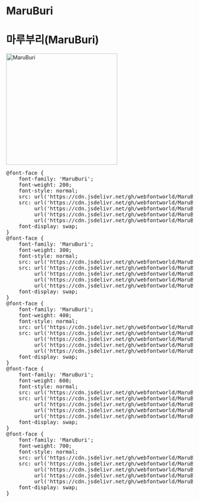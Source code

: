# MaruBuri

# 마루부리(MaruBuri)

<a href="https://wess.tistory.com/275" target="_blank">
    <img src="https://webfontworld.github.io/MaruBuri/MaruBuri.jpg" alt="MaruBuri" style="width:300px">
</a>
<pre>
@font-face {
    font-family: 'MaruBuri';
    font-weight: 200;
    font-style: normal;
    src: url('https://cdn.jsdelivr.net/gh/webfontworld/MaruBuri/MaruBuri-ExtraLight.eot');
    src: url('https://cdn.jsdelivr.net/gh/webfontworld/MaruBuri/MaruBuri-ExtraLight.eot?#iefix') format('embedded-opentype'),
         url('https://cdn.jsdelivr.net/gh/webfontworld/MaruBuri/MaruBuri-ExtraLight.woff2') format('woff2'),
         url('https://cdn.jsdelivr.net/gh/webfontworld/MaruBuri/MaruBuri-ExtraLight.woff') format('woff'),
         url('https://cdn.jsdelivr.net/gh/webfontworld/MaruBuri/MaruBuri-ExtraLight.ttf') format("truetype");
    font-display: swap;
} 
@font-face {
    font-family: 'MaruBuri';
    font-weight: 300;
    font-style: normal;
    src: url('https://cdn.jsdelivr.net/gh/webfontworld/MaruBuri/MaruBuri-Light.eot');
    src: url('https://cdn.jsdelivr.net/gh/webfontworld/MaruBuri/MaruBuri-Light.eot?#iefix') format('embedded-opentype'),
         url('https://cdn.jsdelivr.net/gh/webfontworld/MaruBuri/MaruBuri-Light.woff2') format('woff2'),
         url('https://cdn.jsdelivr.net/gh/webfontworld/MaruBuri/MaruBuri-Light.woff') format('woff'),
         url('https://cdn.jsdelivr.net/gh/webfontworld/MaruBuri/MaruBuri-Light.ttf') format("truetype");
    font-display: swap;
} 
@font-face {
    font-family: 'MaruBuri';
    font-weight: 400;
    font-style: normal;
    src: url('https://cdn.jsdelivr.net/gh/webfontworld/MaruBuri/MaruBuri-Regular.eot');
    src: url('https://cdn.jsdelivr.net/gh/webfontworld/MaruBuri/MaruBuri-Regular.eot?#iefix') format('embedded-opentype'),
         url('https://cdn.jsdelivr.net/gh/webfontworld/MaruBuri/MaruBuri-Regular.woff2') format('woff2'),
         url('https://cdn.jsdelivr.net/gh/webfontworld/MaruBuri/MaruBuri-Regular.woff') format('woff'),
         url('https://cdn.jsdelivr.net/gh/webfontworld/MaruBuri/MaruBuri-Regular.ttf') format("truetype");
    font-display: swap;
} 
@font-face {
    font-family: 'MaruBuri';
    font-weight: 600;
    font-style: normal;
    src: url('https://cdn.jsdelivr.net/gh/webfontworld/MaruBuri/MaruBuri-SemiBold.eot');
    src: url('https://cdn.jsdelivr.net/gh/webfontworld/MaruBuri/MaruBuri-SemiBold.eot?#iefix') format('embedded-opentype'),
         url('https://cdn.jsdelivr.net/gh/webfontworld/MaruBuri/MaruBuri-SemiBold.woff2') format('woff2'),
         url('https://cdn.jsdelivr.net/gh/webfontworld/MaruBuri/MaruBuri-SemiBold.woff') format('woff'),
         url('https://cdn.jsdelivr.net/gh/webfontworld/MaruBuri/MaruBuri-SemiBold.ttf') format("truetype");
    font-display: swap;
} 
@font-face {
    font-family: 'MaruBuri';
    font-weight: 700;
    font-style: normal;
    src: url('https://cdn.jsdelivr.net/gh/webfontworld/MaruBuri/MaruBuri-Bold.eot');
    src: url('https://cdn.jsdelivr.net/gh/webfontworld/MaruBuri/MaruBuri-Bold.eot?#iefix') format('embedded-opentype'),
         url('https://cdn.jsdelivr.net/gh/webfontworld/MaruBuri/MaruBuri-Bold.woff2') format('woff2'),
         url('https://cdn.jsdelivr.net/gh/webfontworld/MaruBuri/MaruBuri-Bold.woff') format('woff'),
         url('https://cdn.jsdelivr.net/gh/webfontworld/MaruBuri/MaruBuri-Bold.ttf') format("truetype");
    font-display: swap;
} 
</pre>
